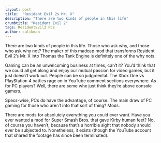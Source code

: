 ```yaml
---
layout: post
title:  "Resident Evil 2s Mr. X"
description: "There are two kinds of people in this life"
crumbtitle: "Resident Evil 2"
tags: ResidentEvil2 PCs
author: salikman
---
```

There are two kinds of people in this life. Those who ask why, and those who ask why not? The maker of this madcap mod that transforms Resident Evil 2’s Mr. X into Thomas the Tank Engine is definitely one of the why nots.

Gaming can be an unwelcoming business at times, can’t it? You’d think that we could all get along and enjoy our mutual passion for video games, but it just doesn’t work out. People can be so judgmental. The Xbox One vs PlayStation 4 battles rage on in YouTube comment sections everywhere. As for PC players? Well, there are some who just think they’re above console gamers.

Specs-wise, PCs do have the advantage, of course. The main draw of PC gaming for those who aren’t into that sort of thing? Mods.

There are mods for absolutely everything you could ever want. Have you ever wanted a mod for Super Smash Bros. that gave Kirby human feet? No, of course you haven’t, because that’s a horrible sight that nobody should ever be subjected to. Nonetheless, it exists (though the YouTube account that shared the footage has since been terminated).
